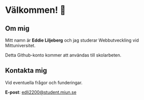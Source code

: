 # Välkommen! 👋

## Om mig
Mitt namn är **Eddie Liljeberg** och jag studerar Webbutveckling vid Mittuniversitet.

Detta Github-konto kommer att användas till skolarbeten.

## Kontakta mig
Vid eventuella frågor och funderingar.

**E-post**: edli2200@student.miun.se

<!--
**edli2200/edli2200** is a ✨ _special_ ✨ repository because its `README.md` (this file) appears on your GitHub profile.

Here are some ideas to get you started:

- 🔭 I’m currently working on ...
- 🌱 I’m currently learning ...
- 👯 I’m looking to collaborate on ...
- 🤔 I’m looking for help with ...
- 💬 Ask me about ...
- 📫 How to reach me: ...
- 😄 Pronouns: ...
- ⚡ Fun fact: ...
-->
